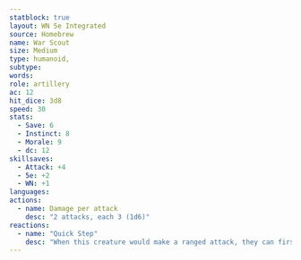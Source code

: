 ```yaml
---
statblock: true
layout: WN 5e Integrated
source: Homebrew
name: War Scout
size: Medium
type: humanoid,
subtype: 
words: 
role: artillery
ac: 12
hit_dice: 3d8
speed: 30
stats:
  - Save: 6
  - Instinct: 8
  - Morale: 9
  - dc: 12
skillsaves:
  - Attack: +4
  - 5e: +2
  - WN: +1
languages: 
actions:
  - name: Damage per attack
    desc: "2 attacks, each 3 (1d6)"
reactions:
  - name: "Quick Step"
    desc: "When this creature would make a ranged attack, they can first move 5 feet without provoking opportunity attacks. 1 pt."
---
```

